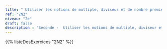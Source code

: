 ```yaml
---
title: " Utiliser les notions de multiple, diviseur et de nombre premier"
ref: "2N2"
niveau: "2e"
draft: false
description : "Seconde -  Utiliser les notions de multiple, diviseur et de nombre premier"
---
```


{{% listeDesExercices "2N2" %}}
